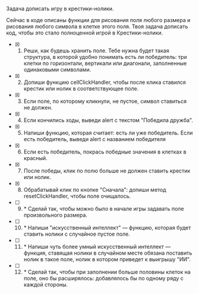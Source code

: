 Задача дописать игру в крестики-нолики.

Сейчас в коде описаны функции для рисования поля любого размера и рисования любого символа в клетке этого поля.
Твоя задача дописать код, чтобы это стало полноценной игрой в Крестики-нолики.

- [x] 1. Реши, как будешь хранить поле. Тебе нужна будет такая структура, в которой удобно понимать есть ли победитель: три клетки по горизонтали, вертикали или диагонали, заполненные одинаковыми символами.
- [x] 2. Допиши функцию cellClickHandler, чтобы после клика ставился крестик или нолик в соответствующее поле.
- [x] 3. Если поле, по которому кликнули, не пустое, символ ставиться не должен.
- [x] 4. Если кончились ходы, выведи alert с текстом "Победила дружба".
- [x] 5. Напиши функцию, которая считает: есть ли уже победитель. Если есть победитель, выведи alert с названием победителя
- [x] 6. Если есть победитель, покрась победные значения в клетках в красный.
- [x] 7. После победы, клик по полю больше не должен ставить крестик или нолик.
- [x] 8. Обрабатывай клик по кнопке "Сначала": допиши метод resetClickHandler, чтобы поле очищалось.
- [ ] 9. \* Сделай так, чтобы можно было в начале игры задавать поле произвольного размера.
- [ ] 10. \* Напиши "искусственный интеллект" — функцию, которая будет ставить нолики с случайное пустое поле.
- [ ] 11. \* Напиши чуть более умный искусственный интеллект — функция, ставящая нолики в случайном месте обязана поставить нолик в такое поле, нолик в котором приведет к выигрышу "ИИ".
- [ ] 12. \* Сделай так, чтобы при заполнении больше половины клеток на поле, оно бы расширялось: добавлялось бы по одному ряду с каждой стороны.
